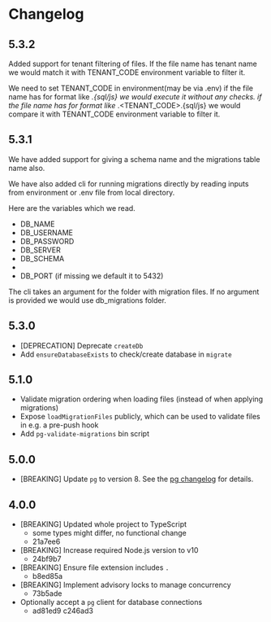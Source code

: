 # Changelog

## 5.3.2
Added support for tenant filtering of files. If the file name has tenant name we would match it with TENANT_CODE environment variable to filter it.

We need to set TENANT_CODE in environment(may be via .env)
if the file name has for format like <SerialNumber>_<Description>.{sql/js} we would execute it without any checks.
if the file name has for format like <SerialNumber>_<Description>.<TENANT_CODE>.{sql/js} we would compare it with  TENANT_CODE environment variable to filter it.

## 5.3.1
We have added support for giving a schema name and the migrations table name also.

We have also added cli for running migrations directly by reading inputs from environment or .env file from local directory.

Here are the variables which we read.
- DB_NAME
- DB_USERNAME
- DB_PASSWORD
- DB_SERVER
- DB_SCHEMA
-
- DB_PORT (if missing we default it to 5432)

The cli takes an argument for the folder with migration files. If no argument is provided we would use db_migrations folder.



## 5.3.0

- [DEPRECATION] Deprecate `createDb`
- Add `ensureDatabaseExists` to check/create database in `migrate`

## 5.1.0

- Validate migration ordering when loading files (instead of when applying migrations)
- Expose `loadMigrationFiles` publicly, which can be used to validate files in e.g. a pre-push hook
- Add `pg-validate-migrations` bin script

## 5.0.0

- [BREAKING] Update `pg` to version 8. See the [pg changelog](https://github.com/brianc/node-postgres/blob/master/CHANGELOG.md#pg800) for details.

## 4.0.0

- [BREAKING] Updated whole project to TypeScript
  - some types might differ, no functional change
  - 21a7ee6
- [BREAKING] Increase required Node.js version to v10
  - 24bf9b7
- [BREAKING] Ensure file extension includes `.`
  - b8ed85a
- [BREAKING] Implement advisory locks to manage concurrency
  - 73b5ade
- Optionally accept a `pg` client for database connections
  - ad81ed9 c246ad3
